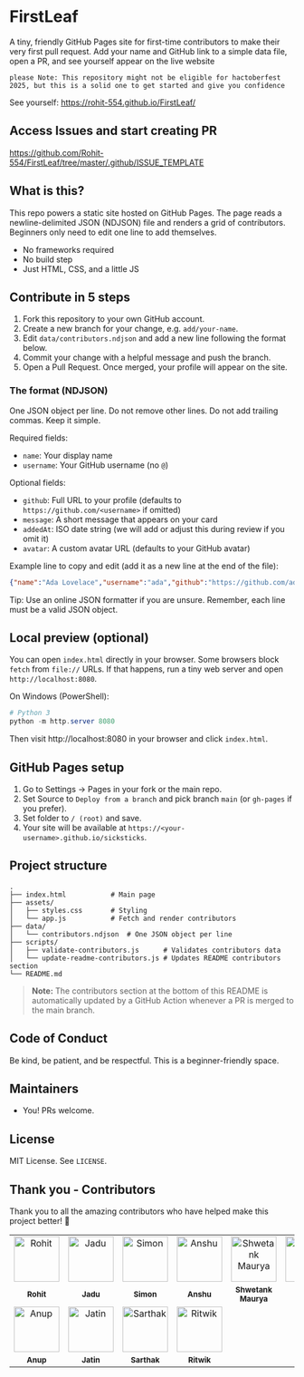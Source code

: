 # FirstLeaf

A tiny, friendly GitHub Pages site for first-time contributors to make their very first pull request. Add your name and GitHub link to a simple data file, open a PR, and see yourself appear on the live website


```please Note: This repository might not be eligible for hactoberfest 2025, but this is a solid one to get started and give you confidence```

See yourself: https://rohit-554.github.io/FirstLeaf/

## Access Issues and start creating PR
https://github.com/Rohit-554/FirstLeaf/tree/master/.github/ISSUE_TEMPLATE

## What is this?

This repo powers a static site hosted on GitHub Pages. The page reads a newline-delimited JSON (NDJSON) file and renders a grid of contributors. Beginners only need to edit one line to add themselves.

- No frameworks required
- No build step
- Just HTML, CSS, and a little JS

## Contribute in 5 steps

1. Fork this repository to your own GitHub account.
2. Create a new branch for your change, e.g. `add/your-name`.
3. Edit `data/contributors.ndjson` and add a new line following the format below.
4. Commit your change with a helpful message and push the branch.
5. Open a Pull Request. Once merged, your profile will appear on the site.

### The format (NDJSON)

One JSON object per line. Do not remove other lines. Do not add trailing commas. Keep it simple.

Required fields:
- `name`: Your display name
- `username`: Your GitHub username (no `@`)

Optional fields:
- `github`: Full URL to your profile (defaults to `https://github.com/<username>` if omitted)
- `message`: A short message that appears on your card
- `addedAt`: ISO date string (we will add or adjust this during review if you omit it)
- `avatar`: A custom avatar URL (defaults to your GitHub avatar)

Example line to copy and edit (add it as a new line at the end of the file):

```json
{"name":"Ada Lovelace","username":"ada","github":"https://github.com/ada","message":"Hello, world!","addedAt":"2025-09-30T12:00:00.000Z"}
```

Tip: Use an online JSON formatter if you are unsure. Remember, each line must be a valid JSON object.

## Local preview (optional)

You can open `index.html` directly in your browser. Some browsers block `fetch` from `file://` URLs. If that happens, run a tiny web server and open `http://localhost:8080`.

On Windows (PowerShell):

```powershell
# Python 3
python -m http.server 8080
```

Then visit http://localhost:8080 in your browser and click `index.html`.

## GitHub Pages setup

1. Go to Settings → Pages in your fork or the main repo.
2. Set Source to `Deploy from a branch` and pick branch `main` (or `gh-pages` if you prefer).
3. Set folder to `/ (root)` and save.
4. Your site will be available at `https://<your-username>.github.io/sicksticks`.

## Project structure

```
.
├── index.html           # Main page
├── assets/
│   ├── styles.css       # Styling
│   └── app.js           # Fetch and render contributors
├── data/
│   └── contributors.ndjson  # One JSON object per line
├── scripts/
│   ├── validate-contributors.js      # Validates contributors data
│   └── update-readme-contributors.js # Updates README contributors section
└── README.md
```

> **Note:** The contributors section at the bottom of this README is automatically updated by a GitHub Action whenever a PR is merged to the main branch.

## Code of Conduct

Be kind, be patient, and be respectful. This is a beginner-friendly space.

## Maintainers

- You! PRs welcome.

## License

MIT License. See `LICENSE`.

## Thank you - Contributors

Thank you to all the amazing contributors who have helped make this project better! 🎉

<table>
  <tr>
    <td align="center"><a href="https://github.com/Rohit-554"><img src="https://avatars.githubusercontent.com/Rohit-554" width="80px;" alt="Rohit"/></a></td>
    <td align="center"><a href="https://github.com/Rohit-554"><img src="https://avatars.githubusercontent.com/Jadu-554" width="80px;" alt="Jadu"/></a></td>
    <td align="center"><a href="https://github.com/Simonmatharesh"><img src="https://avatars.githubusercontent.com/Simonmatharesh" width="80px;" alt="Simon"/></a></td>
    <td align="center"><a href="https://github.com/anshukaushik4700/"><img src="https://avatars.githubusercontent.com/anshukaushik4700" width="80px;" alt="Anshu"/></a></td>
    <td align="center"><a href="https://github.com/Shwetank-Maurya/"><img src="https://avatars.githubusercontent.com/Shwetank-Maurya" width="80px;" alt="Shwetank Maurya"/></a></td>
    <td align="center"><a href="https://github.com/AdyHACK"><img src="https://avatars.githubusercontent.com/AdyHACK" width="80px;" alt="Aditya"/></a></td>
  </tr>
  <tr>
    <td align="center"><a href="https://github.com/Rohit-554"><sub><b>Rohit</b></sub></a></td>
    <td align="center"><a href="https://github.com/Rohit-554"><sub><b>Jadu</b></sub></a></td>
    <td align="center"><a href="https://github.com/Simonmatharesh"><sub><b>Simon</b></sub></a></td>
    <td align="center"><a href="https://github.com/anshukaushik4700/"><sub><b>Anshu</b></sub></a></td>
    <td align="center"><a href="https://github.com/Shwetank-Maurya/"><sub><b>Shwetank Maurya</b></sub></a></td>
    <td align="center"><a href="https://github.com/AdyHACK"><sub><b>Aditya</b></sub></a></td>
  </tr>
  <tr>
    <td align="center"><a href="https://github.com/anup2702"><img src="https://avatars.githubusercontent.com/anup2702" width="80px;" alt="Anup"/></a></td>
    <td align="center"><a href="https://github.com/jatinagg1"><img src="https://avatars.githubusercontent.com/jatinagg1" width="80px;" alt="Jatin"/></a></td>
    <td align="center"><a href="https://github.com/sarthakjalan05"><img src="https://avatars.githubusercontent.com/sarthakjalan05" width="80px;" alt="Sarthak"/></a></td>
    <td align="center"><a href="https://github.com/ritwik1709"><img src="https://avatars.githubusercontent.com/ritwikt17" width="80px;" alt="Ritwik"/></a></td>
  </tr>
  <tr>
    <td align="center"><a href="https://github.com/anup2702"><sub><b>Anup</b></sub></a></td>
    <td align="center"><a href="https://github.com/jatinagg1"><sub><b>Jatin</b></sub></a></td>
    <td align="center"><a href="https://github.com/sarthakjalan05"><sub><b>Sarthak</b></sub></a></td>
    <td align="center"><a href="https://github.com/ritwik1709"><sub><b>Ritwik</b></sub></a></td>
  </tr>
</table>